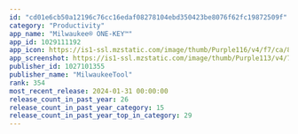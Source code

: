 ```yaml
---
id: "cd01e6cb50a12196c76cc16edaf08278104ebd350423be8076f62fc19872509f"
category: "Productivity"
app_name: "Milwaukee® ONE-KEY™"
app_id: 1029111192
app_icon: https://is1-ssl.mzstatic.com/image/thumb/Purple116/v4/f7/ca/8f/f7ca8f68-6223-1873-2798-23ba7794bacd/AppIcon-0-0-1x_U007emarketing-0-6-0-sRGB-85-220.jpeg/1024x1024bb.png
app_screenshot: https://is1-ssl.mzstatic.com/image/thumb/Purple113/v4/77/6e/71/776e71fb-ef62-11fe-e0d4-22229a8d74a5/mzl.cqwvrgzi.png/1242x2688bb.png
publisher_id: 1027101355
publisher_name: "MilwaukeeTool"
rank: 354
most_recent_release: 2024-01-31 00:00:00
release_count_in_past_year: 26
release_count_in_past_year_category: 15
release_count_in_past_year_top_in_category: 29
---
```

